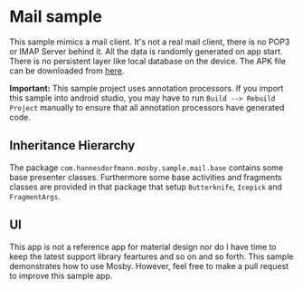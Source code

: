 # Mail sample
This sample mimics a mail client. It's not a real mail client, there is no POP3 or IMAP Server behind it.
All the data is randomly generated on app start. There is no persistent layer like local database on the device. The APK file can be downloaded from [here](https://github.com/sockeqwe/mosby/releases/download/1.1.0/sample-mail.apk).

**Important:** This sample project uses annotation processors. If you import this sample into android studio, you may have to run `Build --> Rebuild Project` manually to ensure that all annotation processors have generated code.


## Inheritance Hierarchy
The package `com.hannesdorfmann.mosby.sample.mail.base` contains some base presenter classes. Furthermore some base activities and fragments classes are provided in that package that setup `Butterknife`, `Icepick` and `FragmentArgs`.


## UI
This app is not a reference app for material design nor do I have time to keep the latest support library feartures and so on and so forth. This sample demonstrates how to use Mosby. However, feel free to make a pull request to improve this sample app.